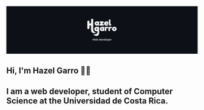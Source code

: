 <img src="https://github.com/hazelgarro/hazelgarro/blob/main/EncabezadoHG.png">

## Hi, I'm Hazel Garro ✌🏼
## I am a web developer, student of Computer Science at the Universidad de Costa Rica. 




<!--
**hazelgarro/hazelgarro** is a ✨ _special_ ✨ repository because its `README.md` (this file) appears on your GitHub profile.

Here are some ideas to get you started:

- 🔭 I’m currently working on ...
- 🌱 I’m currently learning ...
- 👯 I’m looking to collaborate on ...
- 🤔 I’m looking for help with ...
- 💬 Ask me about ...
- 📫 How to reach me: ...
- 😄 Pronouns: ...
- ⚡ Fun fact: ...
-->
